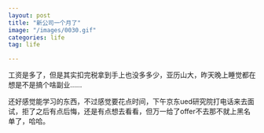 ```yaml
---
layout: post
title: "新公司一个月了"
image: "/images/0030.gif"
categories: life
tag: life

---
```



工资是多了，但是其实扣完税拿到手上也没多多少，亚历山大，昨天晚上睡觉都在想是不是搞个啥副业……  

还好感觉能学习的东西，不过感觉要花点时间，下午京东ued研究院打电话来去面试，拒了之后有点后悔，还是有点想去看看，但万一给了offer不去那不就上黑名单了，哈哈。

